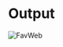 <h1>Output</h1>

![FavWeb](https://user-images.githubusercontent.com/81542559/158307763-4f6f228e-ee75-473a-830e-5774b7e14777.png)
